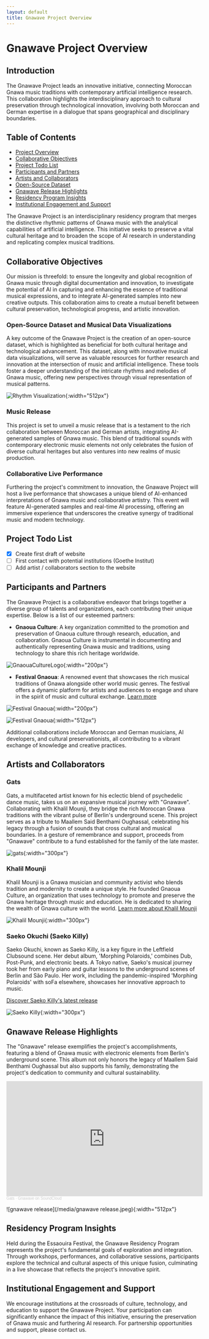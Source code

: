 ```yaml
---
layout: default
title: Gnawave Project Overview
---
```


# Gnawave Project Overview

## Introduction

The Gnawave Project leads an innovative initiative, connecting Moroccan Gnawa music traditions with contemporary artificial intelligence research. This collaboration highlights the interdisciplinary approach to cultural preservation through technological innovation, involving both Moroccan and German expertise in a dialogue that spans geographical and disciplinary boundaries.

## Table of Contents

- [Project Overview](#project-overview)
- [Collaborative Objectives](#collaborative-objectives)
- [Project Todo List](#project-todo-list)
- [Participants and Partners](#participants-and-partners)
- [Artists and Collaborators](#artists-and-collaborators)
- [Open-Source Dataset](#open-source-dataset)
- [Gnawave Release Highlights](#gnawave-release-highlights)
- [Residency Program Insights](#residency-program-insights)
- [Institutional Engagement and Support](#institutional-engagement-and-support)

The Gnawave Project is an interdisciplinary residency program that merges the distinctive rhythmic patterns of Gnawa music with the analytical capabilities of artificial intelligence. This initiative seeks to preserve a vital cultural heritage and to broaden the scope of AI research in understanding and replicating complex musical traditions.


## Collaborative Objectives

Our mission is threefold: to ensure the longevity and global recognition of Gnawa music through digital documentation and innovation, to investigate the potential of AI in capturing and enhancing the essence of traditional musical expressions, and to integrate AI-generated samples into new creative outputs. This collaboration aims to create a mutual benefit between cultural preservation, technological progress, and artistic innovation.

### Open-Source Dataset and Musical Data Visualizations

A key outcome of the Gnawave Project is the creation of an open-source dataset, which is highlighted as beneficial for both cultural heritage and technological advancement. This dataset, along with innovative musical data visualizations, will serve as valuable resources for further research and innovation at the intersection of music and artificial intelligence. These tools foster a deeper understanding of the intricate rhythms and melodies of Gnawa music, offering new perspectives through visual representation of musical patterns.

![Rhythm Visualization](/media/rhythmneck.png){:width="512px"}

### Music Release

This project is set to unveil a music release that is a testament to the rich collaboration between Moroccan and German artists, integrating AI-generated samples of Gnawa music. This blend of traditional sounds with contemporary electronic music elements not only celebrates the fusion of diverse cultural heritages but also ventures into new realms of music production.

### Collaborative Live Performance

Furthering the project's commitment to innovation, the Gnawave Project will host a live performance that showcases a unique blend of AI-enhanced interpretations of Gnawa music and collaborative artistry. This event will feature AI-generated samples and real-time AI processing, offering an immersive experience that underscores the creative synergy of traditional music and modern technology.

## Project Todo List

- [x] Create first draft of website
- [ ] First contact with potential institutions (Goethe Institut)
- [ ] Add artist / collaborators section to the website

## Participants and Partners

The Gnawave Project is a collaborative endeavor that brings together a diverse group of talents and organizations, each contributing their unique expertise. Below is a list of our esteemed partners:

- **Gnaoua Culture**: A key organization committed to the promotion and preservation of Gnaoua culture through research, education, and collaboration. Gnaoua Culture is instrumental in documenting and authentically representing Gnawa music and traditions, using technology to share this rich heritage worldwide.

![GnaouaCultureLogo](/media/GnaouaCultureLogo.png){:width="200px"}

- **Festival Gnaoua**: A renowned event that showcases the rich musical traditions of Gnawa alongside other world music genres. The festival offers a dynamic platform for artists and audiences to engage and share in the spirit of music and cultural exchange. [Learn more](https://www.festival-gnaoua.net/)

![Festival Gnaoua](/media/gnaoua_festival.png){:width="200px"}

![Festival Gnaoua](/media/gnaoua_world_music_festival.jpeg){:width="512px"}

Additional collaborations include Moroccan and German musicians, AI developers, and cultural preservationists, all contributing to a vibrant exchange of knowledge and creative practices.

## Artists and Collaborators

### Gats

Gats, a multifaceted artist known for his eclectic blend of psychedelic dance music, takes us on an expansive musical journey with "Gnawave". Collaborating with Khalil Mounji, they bridge the rich Moroccan Gnawa traditions with the vibrant pulse of Berlin's underground scene. This project serves as a tribute to Maallem Said Benthami Oughassal, celebrating his legacy through a fusion of sounds that cross cultural and musical boundaries. In a gesture of remembrance and support, proceeds from "Gnawave" contribute to a fund established for the family of the late master.

![gats](/media/gats.jpeg){:width="300px"}

### Khalil Mounji

Khalil Mounji is a Gnawa musician and community activist who blends tradition and modernity to create a unique style. He founded Gnaoua Culture, an organization that uses technology to promote and preserve the Gnawa heritage through music and education. He is dedicated to sharing the wealth of Gnawa culture with the world. [Learn more about Khalil Mounji](https://www.remix-culture.org/khalil-mounji)

![Khalil Mounji](/media/khalil.jpeg){:width="300px"}

### Saeko Okuchi (Saeko Killy)

Saeko Okuchi, known as Saeko Killy, is a key figure in the Leftfield Clubsound scene. Her debut album, 'Morphing Polaroids,' combines Dub, Post-Punk, and electronic beats. A Tokyo native, Saeko's musical journey took her from early piano and guitar lessons to the underground scenes of Berlin and São Paulo. Her work, including the pandemic-inspired 'Morphing Polaroids' with soFa elsewhere, showcases her innovative approach to music.

[Discover Saeko Killy's latest release](https://www.bureau-b.com/saeko_killy.php)

![Saeko Killy](/media/saekokilly.jpeg){:width="300px"}

## Gnawave Release Highlights

The "Gnawave" release exemplifies the project's accomplishments, featuring a blend of Gnawa music with electronic elements from Berlin's underground scene. This album not only honors the legacy of Maallem Said Benthami Oughassal but also supports his family, demonstrating the project's dedication to community and cultural sustainability.

<iframe width="512px" height="300" scrolling="no" frameborder="no" allow="autoplay" src="https://w.soundcloud.com/player/?url=https%3A//api.soundcloud.com/playlists/1729743579&color=%23ff5500&auto_play=false&hide_related=false&show_comments=false&show_user=false&show_reposts=false&show_teaser=false&visual=true"></iframe><div style="font-size: 10px; color: #cccccc;line-break: anywhere;word-break: normal;overflow: hidden;white-space: nowrap;text-overflow: ellipsis; font-family: Interstate,Lucida Grande,Lucida Sans Unicode,Lucida Sans,Garuda,Verdana,Tahoma,sans-serif;font-weight: 100;"><a href="https://soundcloud.com/g-a-t-s" title="Gats" target="_blank" style="color: #cccccc; text-decoration: none;">Gats</a> · <a href="https://soundcloud.com/g-a-t-s/sets/gnawave" title="Gnawave" target="_blank" style="color: #cccccc; text-decoration: none;">Gnawave on SoundCloud</a></div>

![gnawave release](/media/gnawave release.jpeg){:width="512px"}

## Residency Program Insights

Held during the Essaouira Festival, the Gnawave Residency Program represents the project's fundamental goals of exploration and integration. Through workshops, performances, and collaborative sessions, participants explore the technical and cultural aspects of this unique fusion, culminating in a live showcase that reflects the project's innovative spirit.

## Institutional Engagement and Support

We encourage institutions at the crossroads of culture, technology, and education to support the Gnawave Project. Your participation can significantly enhance the impact of this initiative, ensuring the preservation of Gnawa music and furthering AI research. For partnership opportunities and support, please contact us.
